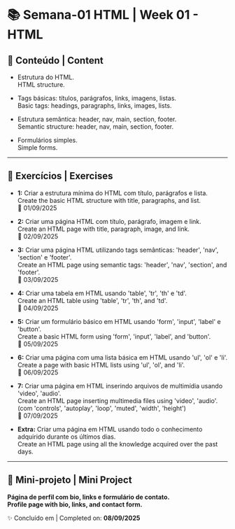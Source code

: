 # 📚 Semana-01 HTML | Week 01 - HTML

## 📌 Conteúdo | Content

- Estrutura do HTML.  
  HTML structure.

- Tags básicas: títulos, parágrafos, links, imagens, listas.  
  Basic tags: headings, paragraphs, links, images, lists.

- Estrutura semântica: header, nav, main, section, footer.  
  Semantic structure: header, nav, main, section, footer.

- Formulários simples.  
  Simple forms.

---

## 📝 Exercícios | Exercises

- **1:** Criar a estrutura mínima do HTML com título, parágrafos e lista.  
  Create the basic HTML structure with title, paragraphs, and list.  
  📅 01/09/2025

- **2:** Criar uma página HTML com título, parágrafo, imagem e link.  
  Create an HTML page with title, paragraph, image, and link.  
  📅 02/09/2025

- **3:** Criar uma página HTML utilizando tags semânticas: 'header', 'nav', 'section' e 'footer'.  
  Create an HTML page using semantic tags: 'header', 'nav', 'section', and 'footer'.  
  📅 03/09/2025

- **4:** Criar uma tabela em HTML usando 'table', 'tr', 'th' e 'td'.  
  Create an HTML table using 'table', 'tr', 'th', and 'td'.  
  📅 04/09/2025

- **5:** Criar um formulário básico em HTML usando 'form', 'input', 'label' e 'button'.  
  Create a basic HTML form using 'form', 'input', 'label', and 'button'.  
  📅 05/09/2025

- **6:** Criar uma página com uma lista básica em HTML usando 'ul', 'ol' e 'li'.  
  Create a page with basic HTML lists using 'ul', 'ol', and 'li'.  
  📅 06/09/2025

- **7:** Criar uma página em HTML inserindo arquivos de multimídia usando 'video', 'audio'.  
  Create an HTML page inserting multimedia files using 'video', 'audio'.  
  (com 'controls', 'autoplay', 'loop', 'muted', 'width', 'height')  
  📅 07/09/2025

- **Extra:** Criar uma página em HTML usando todo o conhecimento adquirido durante os últimos dias.  
  Create an HTML page using all the knowledge acquired over the past days.

---

## 🚀 Mini-projeto | Mini Project

**Página de perfil com bio, links e formulário de contato.**  
**Profile page with bio, links, and contact form.**

✨ Concluído em | Completed on: **08/09/2025**
